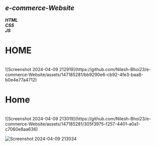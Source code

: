 ## <i>e-commerce-Website
<b> HTML </b> <br>
<b> CSS </b> <br>
<b> JS </b> <br>
</i>
<h1>HOME</h1><br>
![Screenshot 2024-04-09 212919](https://github.com/Nilesh-Bhoi23/e-commerce-Website/assets/147185281/bb9290e6-cb92-4fe3-baa8-b0e4e77a4712)
<h1>Home</h1><br>
![Screenshot 2024-04-09 213019](https://github.com/Nilesh-Bhoi23/e-commerce-Website/assets/147185281/305f3975-f257-4401-a0a1-c7060e8aa636)

![Screenshot 2024-04-09 213034](https://github.com/Nilesh-Bhoi23/e-commerce-Website/assets/147185281/69149105-ca83-4b11-8b73-50c734bf77dd)
